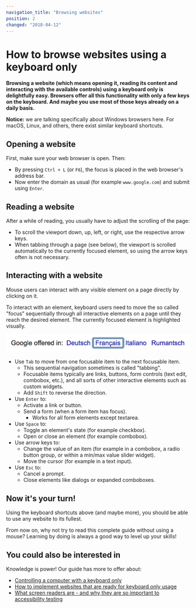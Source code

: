 ```yaml
---
navigation_title: "Browsing websites"
position: 2
changed: "2018-04-12"
---
```


# How to browse websites using a keyboard only

**Browsing a website (which means opening it, reading its content and interacting with the available controls) using a keyboard only is delightfully easy. Browsers offer all this functionality with only a few keys on the keyboard. And maybe you use most of those keys already on a daily basis.**

**Notice:** we are talking specifically about Windows browsers here. For macOS, Linux, and others, there exist similar keyboard shortcuts.

## Opening a website

First, make sure your web browser is open. Then:

- By pressing `Ctrl + L` (or `F6`), the focus is placed in the web browser's address bar.
- Now enter the domain as usual (for example `www.google.com`) and submit using `Enter`.

## Reading a website

After a while of reading, you usually have to adjust the scrolling of the page:

- To scroll the viewport down, up, left, or right, use the respective arrow keys.
- When tabbing through a page (see below), the viewport is scrolled automatically to the currently focused element, so using the arrow keys often is not necessary.

## Interacting with a website

Mouse users can interact with any visible element on a page directly by clicking on it.

To interact with an element, keyboard users need to move the so called "focus" sequentially through all interactive elements on a page until they reach the desired element. The currently focused element is highlighted visually.

![Chrome's default focus style](_media/chromes-default-focus-style.png)

- Use `Tab` to move from one focusable item to the next focusable item.
    - This sequential navigation sometimes is called "tabbing".
    - Focusable items typically are links, buttons, form controls (text edit, combobox, etc.), and all sorts of other interactive elements such as custom widgets.
    - Add `Shift` to reverse the direction.
- Use `Enter` to:
    - Activate a link or button.
    - Send a form (when a form item has focus).
        - Works for all form elements except textarea.
- Use `Space` to:
    - Toggle an element's state (for example checkbox).
    - Open or close an element (for example combobox).
- Use arrow keys to:
    - Change the value of an item (for example in a combobox, a radio button group, or within a min/max value slider widget).
    - Move the cursor (for example in a text input).
- Use `Esc` to:
    - Cancel a prompt.
    - Close elements like dialogs or expanded comboboxes.

## Now it's your turn!

Using the keyboard shortcuts above (and maybe more), you should be able to use any website to its fullest.

From now on, why not try to read this complete guide without using a mouse? Learning by doing is always a good way to level up your skills!

## You could also be interested in

Knowledge is power! Our guide has more to offer about:

- [Controlling a computer with a keyboard only](/knowledge/keyboard-only/controlling-a-computer/)
- [How to implement websites that are ready for keyboard only usage](/knowledge/keyboard-only/how-to-implement/)
- [What screen readers are - and why they are so important to accessibility testing](/knowledge/screen-readers/what-and-why/)

